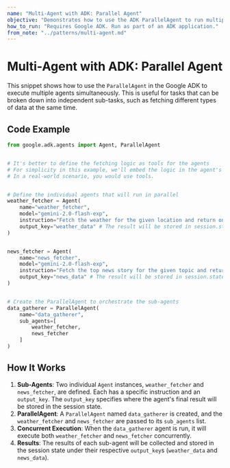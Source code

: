 ```yaml
---
name: "Multi-Agent with ADK: Parallel Agent"
objective: "Demonstrates how to use the ADK ParallelAgent to run multiple sub-agents concurrently."
how_to_run: "Requires Google ADK. Run as part of an ADK application."
from_note: "../patterns/multi-agent.md"
---
```


# Multi-Agent with ADK: Parallel Agent

This snippet shows how to use the `ParallelAgent` in the Google ADK to execute multiple agents simultaneously. This is useful for tasks that can be broken down into independent sub-tasks, such as fetching different types of data at the same time.

## Code Example

```python
from google.adk.agents import Agent, ParallelAgent


# It's better to define the fetching logic as tools for the agents
# For simplicity in this example, we'll embed the logic in the agent's instruction.
# In a real-world scenario, you would use tools.


# Define the individual agents that will run in parallel
weather_fetcher = Agent(
    name="weather_fetcher",
    model="gemini-2.0-flash-exp",
    instruction="Fetch the weather for the given location and return only the weather report.",
    output_key="weather_data" # The result will be stored in session.state["weather_data"]
)


news_fetcher = Agent(
    name="news_fetcher",
    model="gemini-2.0-flash-exp",
    instruction="Fetch the top news story for the given topic and return only that story.",
    output_key="news_data" # The result will be stored in session.state["news_data"]
)


# Create the ParallelAgent to orchestrate the sub-agents
data_gatherer = ParallelAgent(
    name="data_gatherer",
    sub_agents=[
        weather_fetcher,
        news_fetcher
    ]
)
```

## How It Works

1.  **Sub-Agents**: Two individual `Agent` instances, `weather_fetcher` and `news_fetcher`, are defined. Each has a specific instruction and an `output_key`. The `output_key` specifies where the agent's final result will be stored in the session state.
2.  **ParallelAgent**: A `ParallelAgent` named `data_gatherer` is created, and the `weather_fetcher` and `news_fetcher` are passed to its `sub_agents` list.
3.  **Concurrent Execution**: When the `data_gatherer` agent is run, it will execute both `weather_fetcher` and `news_fetcher` concurrently.
4.  **Results**: The results of each sub-agent will be collected and stored in the session state under their respective `output_key`s (`weather_data` and `news_data`).